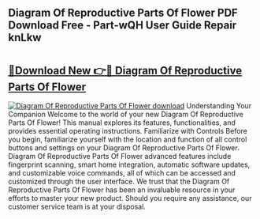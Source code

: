 ## Diagram Of Reproductive Parts Of Flower PDF Download Free - Part-wQH User Guide Repair knLkw

# <h2><a href="http://dfkh2f.blite.top/?on=Diagram+Of+Reproductive+Parts+Of+Flower">🔗Download New 👉🔴 Diagram Of Reproductive Parts Of Flower</a></h2>

[![Diagram Of Reproductive Parts Of Flower download](https://i.imgur.com/lujVjoI.png)](http://dfkh2f.blite.top/?on=Diagram+Of+Reproductive+Parts+Of+Flower)
Understanding Your Companion Welcome to the world of your new Diagram Of Reproductive Parts Of Flower! This manual explores its features, functionalities, and provides essential operating instructions. Familiarize with Controls Before you begin, familiarize yourself with the location and function of all control buttons and settings on your Diagram Of Reproductive Parts Of Flower. Diagram Of Reproductive Parts Of Flower advanced features include fingerprint scanning, smart home integration, automatic software updates, and customizable voice commands, all of which can be accessed and customized through the user interface. We trust that the Diagram Of Reproductive Parts Of Flower has been an invaluable resource in your efforts to master your new product. Should you require any assistance, our customer service team is at your disposal.
